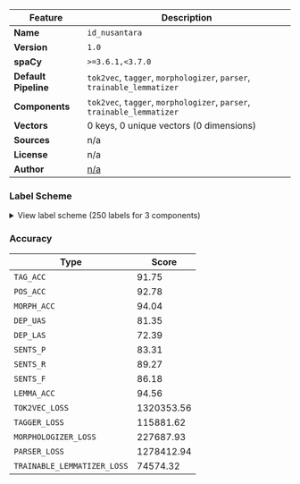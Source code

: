 | Feature | Description |
| --- | --- |
| **Name** | `id_nusantara` |
| **Version** | `1.0` |
| **spaCy** | `>=3.6.1,<3.7.0` |
| **Default Pipeline** | `tok2vec`, `tagger`, `morphologizer`, `parser`, `trainable_lemmatizer` |
| **Components** | `tok2vec`, `tagger`, `morphologizer`, `parser`, `trainable_lemmatizer` |
| **Vectors** | 0 keys, 0 unique vectors (0 dimensions) |
| **Sources** | n/a |
| **License** | n/a |
| **Author** | [n/a]() |

### Label Scheme

<details>

<summary>View label scheme (250 labels for 3 components)</summary>

| Component | Labels |
| --- | --- |
| **`tagger`** | `APP`, `ASP`, `ASP+PS3`, `ASP_PS2`, `ASP_PS3`, `ASP_T--`, `ASS`, `ASS_PS3`, `B--`, `B--+PS3`, `B--_PS3`, `B--_T--`, `CC-`, `CC-_PS3`, `CC-_T--`, `CCONJ`, `CD-`, `CD-_PS3`, `CO-`, `CO-_PS3`, `D--`, `D--+PS3`, `D--_PS2`, `D--_PS3`, `D--_T--`, `F--`, `F--+PS2`, `F--_PS1`, `F--_PS2`, `F--_PS3`, `F--_T--`, `G--`, `G--+PS3`, `G--+PS3_PS3`, `G--_T--`, `H--`, `H--_T--`, `I--`, `M--`, `M--+PS3`, `M--_F--`, `M--_T--`, `NOUN`, `NPD`, `NPD_PS2`, `NPD_PS3`, `NSD`, `NSD+PS3`, `NSD_PS1`, `NSD_PS2`, `NSD_PS3`, `NSD_T--`, `NSF`, `NSM`, `NSM_PS3`, `NUM`, `O--`, `PP1`, `PP1_T--`, `PP2`, `PP3`, `PP3_T--`, `PROPN`, `PS1`, `PS1+VSA`, `PS1_VSA`, `PS1_VSA_T--`, `PS2`, `PS2_VSA`, `PS3`, `R--`, `R--+PS3`, `R--_PS1`, `R--_PS2`, `R--_PS3`, `S--`, `S--_PS3`, `SYM`, `T--`, `VERB`, `VPA`, `VSA`, `VSA+PS2`, `VSA+PS3`, `VSA_PS1`, `VSA_PS2`, `VSA_PS3`, `VSA_T--`, `VSP`, `VSP_PS3`, `VSP_T--`, `W--`, `W--_T--`, `X--`, `Z--` |
| **`morphologizer`** | `POS=PROPN`, `POS=AUX`, `Definite=Ind\|POS=DET\|PronType=Art`, `Number=Sing\|POS=NOUN`, `POS=PRON\|PronType=Rel`, `Mood=Ind\|POS=VERB\|Voice=Pass`, `POS=ADP`, `POS=PUNCT`, `POS=NOUN`, `POS=ADV`, `POS=CCONJ`, `POS=SCONJ`, `Mood=Ind\|POS=VERB\|Voice=Act`, `POS=VERB`, `POS=DET\|PronType=Tot`, `Number=Sing\|POS=NOUN\|Person=3\|PronType=Prs`, `Number=Plur\|POS=PRON\|Person=3\|PronType=Prs`, `POS=PRON\|PronType=Prs\|Reflex=Yes`, `POS=DET\|PronType=Dem`, `NumType=Card\|POS=NUM`, `POS=ADJ`, `Number=Plur\|POS=DET\|PronType=Ind`, `NumType=Card\|Number=Sing\|POS=NUM\|Person=3\|PronType=Prs,Tot`, `POS=PART\|Polarity=Neg`, `POS=PRON\|PronType=Int`, `Mood=Ind\|Number=Sing\|POS=VERB\|Person=3\|PronType=Prs\|Voice=Act`, `NumType=Ord\|POS=ADJ`, `Number=Sing\|POS=PRON\|Person=3\|PronType=Prs`, `POS=PRON\|PronType=Dem`, `POS=DET\|PronType=Ind`, `Number=Plur\|POS=NOUN`, `Number=Sing\|POS=PRON\|Person=1\|Polite=Form\|PronType=Prs`, `POS=ADV\|PronType=Int`, `Clusivity=In\|Number=Plur\|POS=PRON\|Person=1\|PronType=Prs`, `Definite=Def\|Mood=Ind\|POS=VERB\|PronType=Art\|Voice=Pass`, `NumType=Card\|Number=Sing\|POS=PRON\|Person=3\|PronType=Prs,Tot`, `POS=SYM`, `Degree=Sup\|POS=ADJ`, `Definite=Def\|Mood=Ind\|POS=VERB\|PronType=Art\|Voice=Act`, `POS=INTJ`, `Number=Sing\|POS=PRON\|Person=2\|Polite=Infm\|PronType=Prs`, `Number=Plur,Sing\|POS=NOUN\|Person=2\|Polite=Infm\|PronType=Prs`, `Mood=Ind\|Number=Sing\|POS=VERB\|Person=3\|PronType=Prs\|Voice=Pass`, `POS=ADV\|PronType=Ind`, `POS=PART`, `Definite=Def\|NumType=Ord\|POS=ADJ\|PronType=Art`, `Number=Sing\|POS=PRON\|Person=3\|Polite=Form\|PronType=Prs`, `Number=Sing\|POS=PROPN\|Person=3\|PronType=Prs`, `Number=Sing\|POS=PROPN\|Person=1\|Polite=Infm\|PronType=Prs`, `Number=Sing\|POS=PRON\|PronType=Ind`, `POS=VERB\|Voice=Act`, `Definite=Def\|POS=DET\|PronType=Art`, `Definite=Def\|POS=ADJ\|PronType=Art`, `Definite=Def\|Degree=Sup\|POS=ADJ\|PronType=Art`, `POS=DET\|PronType=Emp`, `POS=VERB\|Voice=Pass`, `Number=Plur,Sing\|POS=NOUN\|Person=3\|PronType=Prs`, `POS=ADV\|PronType=Dem`, `Mood=Ind\|Number=Sing\|POS=VERB\|Person=1\|Polite=Infm\|PronType=Prs\|Voice=Act`, `NumType=Card\|POS=NUM\|PronType=Tot`, `POS=NOUN\|Typo=Yes`, `POS=ADP\|Typo=Yes`, `Number=Plur\|POS=PRON\|PronType=Ind`, `Number=Sing\|POS=PRON\|Person=1\|Polite=Infm\|PronType=Prs`, `POS=VERB\|Typo=Yes\|Voice=Pass`, `POS=X`, `Definite=Def\|POS=PRON\|PronType=Art,Tot`, `POS=PRON\|PronType=Tot`, `Definite=Def\|POS=VERB\|PronType=Art`, `Number=Sing\|POS=NOUN\|Person=2\|Polite=Infm\|PronType=Prs`, `POS=SCONJ\|Typo=Yes`, `Number=Plur\|POS=PRON\|Person=2\|Polite=Infm\|PronType=Prs`, `NumType=Card\|POS=NUM\|Typo=Yes`, `Definite=Def\|POS=X\|PronType=Art`, `Number=Sing\|POS=PRON\|Person=3\|PronType=Prs\|Reflex=Yes`, `Clusivity=Ex\|Number=Plur\|POS=PRON\|Person=1\|PronType=Prs`, `Definite=Def\|NumType=Card\|POS=NUM\|PronType=Art`, `Number=Sing\|POS=PRON\|Person=2\|Polite=Form\|PronType=Prs`, `Foreign=Yes\|POS=X`, `POS=ADV\|PronType=Rel`, `Mood=Imp\|POS=VERB\|Voice=Act`, `Mood=Ind\|Number=Sing\|POS=VERB\|Person=2\|Polite=Infm\|PronType=Prs\|Voice=Act`, `Number=Sing\|POS=NOUN\|Typo=Yes`, `NumType=Ord\|Number=Sing\|POS=ADJ\|Person=3\|PronType=Prs`, `POS=PROPN\|Typo=Yes`, `POS=DET`, `Number=Sing\|POS=NOUN\|Person=1\|Polite=Infm\|PronType=Prs`, `Number=Sing\|POS=DET\|PronType=Ind`, `Definite=Def\|POS=DET\|PronType=Art,Ind`, `POS=DET\|PronType=Ind\|Typo=Yes`, `Abbr=Yes\|POS=DET\|PronType=Dem`, `Number=Sing\|POS=PRON\|Person=3\|PronType=Prs\|Typo=Yes`, `POS=PRON\|PronType=Ind`, `POS=VERB\|Typo=Yes`, `Definite=Def\|POS=NOUN\|PronType=Art`, `Abbr=Yes\|POS=PROPN`, `POS=PART\|PronType=Int`, `Abbr=Yes\|POS=PRON\|PronType=Rel`, `Degree=Sup\|Number=Sing\|POS=ADJ\|Person=3\|PronType=Prs`, `Number=Plur\|POS=PRON\|PronType=Int`, `Number=Sing\|POS=PRON\|Person=2\|Polite=Infm\|PronType=Prs\|Reflex=Yes`, `Number=Sing\|POS=ADJ\|Person=3\|PronType=Prs`, `Abbr=Yes\|POS=PART\|Polarity=Neg`, `Definite=Def\|NumType=Card\|POS=NUM\|PronType=Art,Tot`, `Number=Sing\|POS=ADJ\|Person=2\|Polite=Infm\|PronType=Prs`, `POS=ADV\|PronType=Tot`, `Abbr=Yes\|POS=ADV`, `Number=Sing\|POS=PRON\|Person=1\|Polite=Infm\|PronType=Prs\|Reflex=Yes`, `Number=Sing\|POS=PROPN\|Person=2\|Polite=Infm\|PronType=Prs`, `POS=ADV\|Typo=Yes`, `POS=X\|Typo=Yes`, `Number=Sing\|POS=X\|Person=3\|PronType=Prs\|Typo=Yes`, `Definite=Def\|Number=Plur\|POS=DET\|PronType=Art,Ind`, `Definite=Def\|Number=Sing\|POS=NOUN\|PronType=Art`, `Number=Sing\|POS=PRON\|Person=2\|PronType=Prs`, `NumType=Card\|Number=Sing\|POS=NUM\|Person=3\|PronType=Prs`, `Definite=Def\|POS=PART\|Polarity=Neg\|PronType=Art`, `POS=ADV\|PronType=Int\|Typo=Yes`, `Definite=Def\|POS=VERB\|PronType=Art\|Voice=Pass`, `POS=PART\|PronType=Dem`, `NumType=Ord\|POS=ADJ\|Typo=Yes` |
| **`parser`** | `ROOT`, `acl`, `acl:relcl`, `advcl`, `advmod`, `amod`, `appos`, `aux`, `case`, `case:adv`, `cc`, `ccomp`, `compound`, `conj`, `cop`, `dep`, `det`, `fixed`, `flat`, `flat:foreign`, `flat:name`, `mark`, `nmod`, `nmod:poss`, `nmod:tmod`, `nsubj`, `nsubj:pass`, `nummod`, `obj`, `obl`, `obl:tmod`, `parataxis`, `punct`, `xcomp` |

</details>

### Accuracy

| Type | Score |
| --- | --- |
| `TAG_ACC` | 91.75 |
| `POS_ACC` | 92.78 |
| `MORPH_ACC` | 94.04 |
| `DEP_UAS` | 81.35 |
| `DEP_LAS` | 72.39 |
| `SENTS_P` | 83.31 |
| `SENTS_R` | 89.27 |
| `SENTS_F` | 86.18 |
| `LEMMA_ACC` | 94.56 |
| `TOK2VEC_LOSS` | 1320353.56 |
| `TAGGER_LOSS` | 115881.62 |
| `MORPHOLOGIZER_LOSS` | 227687.93 |
| `PARSER_LOSS` | 1278412.94 |
| `TRAINABLE_LEMMATIZER_LOSS` | 74574.32 |